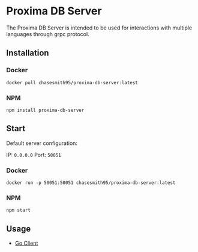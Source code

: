 # Proxima DB Server

The Proxima DB Server is intended to be used for interactions with multiple languages through grpc protocol.


## Installation

### Docker

```
docker pull chasesmith95/proxima-db-server:latest
```

### NPM

```
npm install proxima-db-server
```

## Start

Default server configuration:

IP: `0.0.0.0`
Port: `50051`

### Docker
```
docker run -p 50051:50051 chasesmith95/proxima-db-server:latest
```

### NPM

```
npm start
```

## Usage

- [Go Client]()
